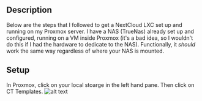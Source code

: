 ## Description

Below are the steps that I followed to get a NextCloud LXC set up and running on my Proxmox server. I have a NAS (TrueNas) already set up and configured, running on a VM inside Proxmox (it's a bad idea, so I wouldn't do this if I had the hardware to dedicate to the NAS). Functionally, it *should* work the same way regardless of where your NAS is mounted. 

## Setup

In Proxmox, click on your local stoarge in the left hand pane. Then click on CT Templates.
![alt text](https://github.com/KalSyl/NextCloud-Proxmox-Configuration/blob/Tutorial_Pictures/Step_1.png?raw=true)
